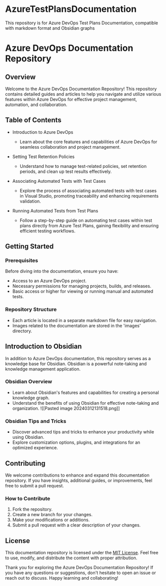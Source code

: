 # AzureTestPlansDocumentation
This repository is for Azure DevOps Test Plans Documentation, compatible with markdown format and Obsidian graphs

Azure DevOps Documentation Repository
=====================================

Overview
--------

Welcome to the Azure DevOps Documentation Repository! This repository contains detailed guides and articles to help you navigate and utilize various features within Azure DevOps for effective project management, automation, and collaboration.

Table of Contents
-----------------

-   Introduction to Azure DevOps

    -   Learn about the core features and capabilities of Azure DevOps for seamless collaboration and project management.
-   Setting Test Retention Policies

    -   Understand how to manage test-related policies, set retention periods, and clean up test results effectively.
-   Associating Automated Tests with Test Cases

    -   Explore the process of associating automated tests with test cases in Visual Studio, promoting traceability and enhancing requirements validation.
-   Running Automated Tests from Test Plans

    -   Follow a step-by-step guide on automating test cases within test plans directly from Azure Test Plans, gaining flexibility and ensuring efficient testing workflows.

Getting Started
---------------

### Prerequisites

Before diving into the documentation, ensure you have:

-   Access to an Azure DevOps project.
-   Necessary permissions for managing projects, builds, and releases.
-   Basic access or higher for viewing or running manual and automated tests.

### Repository Structure

-   Each article is located in a separate markdown file for easy navigation.
-   Images related to the documentation are stored in the 'images' directory.

Introduction to Obsidian
------------------------

In addition to Azure DevOps documentation, this repository serves as a knowledge base for Obsidian. Obsidian is a powerful note-taking and knowledge management application.

### Obsidian Overview

-   Learn about Obsidian's features and capabilities for creating a personal knowledge graph.
-   Understand the benefits of using Obsidian for effective note-taking and organization.
![[Pasted image 20240312131518.png]]
### Obsidian Tips and Tricks

-   Discover advanced tips and tricks to enhance your productivity while using Obsidian.
-   Explore customization options, plugins, and integrations for an optimized experience.

Contributing
------------

We welcome contributions to enhance and expand this documentation repository. If you have insights, additional guides, or improvements, feel free to submit a pull request.

### How to Contribute

1.  Fork the repository.
2.  Create a new branch for your changes.
3.  Make your modifications or additions.
4.  Submit a pull request with a clear description of your changes.

License
-------

This documentation repository is licensed under the [MIT License](https://choosealicense.com/licenses/mit/). Feel free to use, modify, and distribute the content with proper attribution.

Thank you for exploring the Azure DevOps Documentation Repository! If you have any questions or suggestions, don't hesitate to open an issue or reach out to discuss. Happy learning and collaborating!
